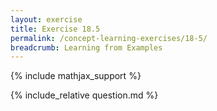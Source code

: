```yaml
---
layout: exercise
title: Exercise 18.5
permalink: /concept-learning-exercises/18-5/
breadcrumb: Learning from Examples
---
```


{% include mathjax_support %}

<div><i class="arrow-up loader" data-chapter="concept-learning-exercises" data-exercise="ex_5" data-rating="0"></i></div>
{% include_relative question.md %}
